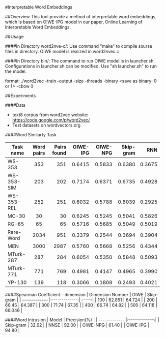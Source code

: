#Interpretable Word Embeddings

##Overview
This tool provide a method of interpretable word embeddings, which is based on OIWE-IPG model in our paper, Online Learning of Interpretable Word Embeddings.

##Usage

####In Directory word2nve-c/:
Use command "make" to compile sourse files in directory. OIWE model is realized in word2nvec.c

####In Directory bin/:
The command to run OIWE model is in launcher.sh. Configurations in launcher.sh can be modified. Use "sh launcher.sh" to run the model.

format:
./word2vec -train <train file> -output <wordvectors file> -size <number of vector dimension> -threads <number of threads> -binary <save as binary: 0 or 1> -cbow 0

##Experiments

####Data
* text8 corpus from word2vec website: https://code.google.com/p/word2vec/
* Test datasets on wordvectors.org


####Word Similarty Task

| Task name     | Word pairs    | Pairs found  | OIWE-IPG | OIWE-NPG | Skip-gram | RNN |
| ------------- |:-------------:| -----:| ------:| ----------:| ----------:| ----------:|
| WS-353        | 353 | 351 | 0.6415 | 0.5833 | 0.6380 | 0.3675 |
| WS-353-SIM    | 203 | 202 | 0.7174 | 0.6371 | 0.6735 | 0.4928 |
| WS-353-REL    | 252 | 251 | 0.6032 | 0.5788 | 0.6039 | 0.2925 |
| MC-30         | 30 | 30 | 0.6245 | 0.5245 | 0.5041 | 0.5826 |
| RG-65        | 65 | 65 | 0.5716 | 0.5685 | 0.5049 | 0.5019 |
| Rare-Word        | 2034 | 951 | 0.3379 | 0.2544 | 0.3694 | 0.3904 |
| MEN        | 3000 | 2987 | 0.5760 | 0.5668 | 0.5256 | 0.4344 |
| MTurk-287        | 287 | 284 | 0.6054 | 0.5350 | 0.5848 | 0.5093 |
| MTurk-771        | 771 | 769 | 0.4981 | 0.4147 | 0.4965 | 0.3990 |
| YP-130        | 139 | 118 | 0.3066 | 0.1808 | 0.2493 | 0.4021 |


####Spearman Coefficient - dimension
| Dimension Number        | OIWE           | Skip-gram  |
| ------------- |:-------------:| -----:|
| 100      | 62.851 | 64.724 |
| 200      | 66.45  | 64.387 |
| 300      | 71.74  | 67.35  |
| 400      | 66.74  | 64.82  |
| 500      | 64.118 | 66.046 |

####Word Intrusion
| Model         | Precision(%)  |
| ------------- |:-------------:|
| Skip-gram     | 32.62         |
| NNSE          | 92.00         |
| OIWE-NPG      | 61.40         |
| OIWE-IPG      | 94.80         |

